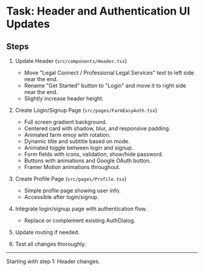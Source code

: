 # Task: Header and Authentication UI Updates

## Steps

1. Update Header (`src/components/Header.tsx`)
   - Move "Legal Connect / Professional Legal Services" text to left side near the end.
   - Rename "Get Started" button to "Login" and move it to right side near the end.
   - Slightly increase header height.

2. Create Login/Signup Page (`src/pages/FarmEasyAuth.tsx`)
   - Full screen gradient background.
   - Centered card with shadow, blur, and responsive padding.
   - Animated farm emoji with rotation.
   - Dynamic title and subtitle based on mode.
   - Animated toggle between login and signup.
   - Form fields with icons, validation, show/hide password.
   - Buttons with animations and Google OAuth button.
   - Framer Motion animations throughout.

3. Create Profile Page (`src/pages/Profile.tsx`)
   - Simple profile page showing user info.
   - Accessible after login/signup.

4. Integrate login/signup page with authentication flow.
   - Replace or complement existing AuthDialog.

5. Update routing if needed.

6. Test all changes thoroughly.

---

Starting with step 1: Header changes.
